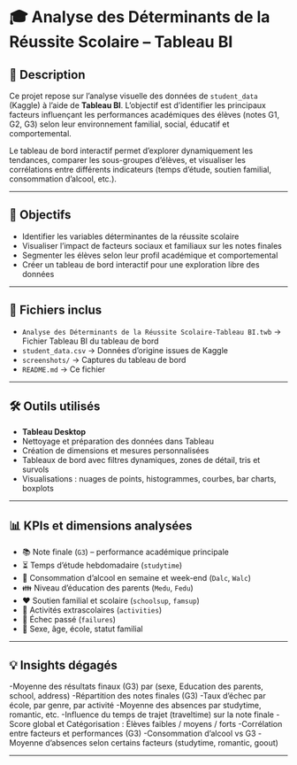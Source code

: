 # 🎓 Analyse des Déterminants de la Réussite Scolaire – Tableau BI

## 🧾 Description

Ce projet repose sur l’analyse visuelle des données de `student_data` (Kaggle) à l’aide de **Tableau BI**. L’objectif est d’identifier les principaux facteurs influençant les performances académiques des élèves (notes G1, G2, G3) selon leur environnement familial, social, éducatif et comportemental.

Le tableau de bord interactif permet d’explorer dynamiquement les tendances, comparer les sous-groupes d’élèves, et visualiser les corrélations entre différents indicateurs (temps d’étude, soutien familial, consommation d’alcool, etc.).

---

## 🎯 Objectifs

- Identifier les variables déterminantes de la réussite scolaire
- Visualiser l’impact de facteurs sociaux et familiaux sur les notes finales
- Segmenter les élèves selon leur profil académique et comportemental
- Créer un tableau de bord interactif pour une exploration libre des données

---

## 📁 Fichiers inclus

- `Analyse des Déterminants de la Réussite Scolaire-Tableau BI.twb` → Fichier Tableau BI du tableau de bord
- `student_data.csv` → Données d’origine issues de Kaggle
- `screenshots/` → Captures du tableau de bord
- `README.md` → Ce fichier

---

## 🛠️ Outils utilisés

- **Tableau Desktop**
- Nettoyage et préparation des données dans Tableau
- Création de dimensions et mesures personnalisées
- Tableaux de bord avec filtres dynamiques, zones de détail, tris et survols
- Visualisations : nuages de points, histogrammes, courbes, bar charts, boxplots

---

## 📊 KPIs et dimensions analysées

- 📚 Note finale (`G3`) – performance académique principale
- ⏳ Temps d’étude hebdomadaire (`studytime`)
- 🍺 Consommation d’alcool en semaine et week-end (`Dalc`, `Walc`)
- 👪 Niveau d’éducation des parents (`Medu`, `Fedu`)
- ❤️ Soutien familial et scolaire (`schoolsup`, `famsup`)
- 🏫 Activités extrascolaires (`activities`)
- 🔁 Échec passé (`failures`)
- 👤 Sexe, âge, école, statut familial

---

## 💡 Insights dégagés
-Moyenne des résultats finaux (G3) par (sexe, Education des parents, school, address)
-Répartition des notes finales (G3)
-Taux d’échec par école, par genre, par activité
-Moyenne des absences par studytime, romantic, etc.
-Influence du temps de trajet (traveltime) sur la note finale
-Score global et Catégorisation : Élèves faibles / moyens / forts
-Corrélation entre facteurs et performances (G3)
-Consommation d’alcool vs G3
-Moyenne d’absences selon certains facteurs (studytime, romantic, goout)



---

